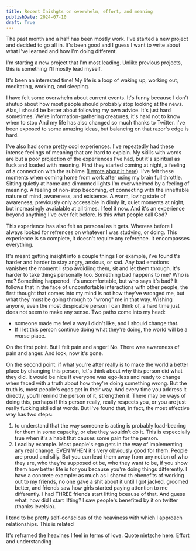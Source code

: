 ```yaml
---
title: Recent Inishgts on overwhelm, effort, and meaning
publishDate: 2024-07-10
draft: True
---
```


The past month and a half has been mostly work. 
I've started a new project and decided to go all in. 
It's been good and I guess I want to write about what I've learned and how I'm doing different. 

I'm starting a new project that I'm most leading. 
Unlike previous projects, this is something I'll mostly lead myself. 

It's been an interested time!
My life is a loop of waking up, working out, meditating, working, and sleeping.

I have felt some overwhelm about current events. 
It's funny because I don't shutup about how most people should probably stop looking at the news. 
Alas, I should be better about following my own advice.
It's just hard sometimes. 
We're information-gathering creatures, it's hard not to know when to stop
And my life has also changed so much thanks to Twitter. 
I've been exposed to some amazing ideas, but balancing on that razor's edge is hard. 

I've also had some pretty cool experiences. 
I've repeatedly had these intense feelings of meaning that are hard to explain. 
My skills with words are but a poor projection of the experiences I've had, but it's spiritual as fuck and loaded with meaning.
First they started coming at night, a feeling of a connection with the sublime ([I wrote about it here](summed.md)). 
I've felt these moments when coming home from work after using my brain full throttle. 
Sitting quietly at home and dimmmed lights I'm overwhelmed by a feeling of meaning. 
A feeling of non-stop becoming, of connecting with the inneffable nature of mind, awareness, and existence. 
A warm, loving state of awareness, previously only accessible in dimly lit, quiet moments at night, but increasingly avaialable at all times. 
I feel it now. 
And it's an experience beyond anything I've ever felt before. 
Is this what people call God? 

This experience has also felt as personal as it gets. 
Whereas before I always looked for refrences on whatever I was studying, or doing. 
This experience is so complete, it doesn't require any reference.
It encompasses everything. 

It's meant getting insight into a couple things
For example, i've found t's harder and harder to stay angry, anxious, or sad.
Any bad emotions vanishes the moment I stop avoidiing them, sit and let them through. 
It's harder to take things personally too. 
Something bad happens to me?
Who is me? 
Something happened, it's uncomfortable, but who says it's bad? 
It follows that in the face of uncomfortable interactions with other people, the first thought that comes into my mind is not how they've wronged me, but what they must be going through to "wrong" me in that way. 
Wishing anyone, even the most despicable person I can think of, a hard time just does not seem to make any sense.
Two paths come into my head: 
- someone made me feel a way I didn't like, and I should change that. 
- If I let this person continue doing what they're doing, the world will be a worse place. 

On the first point. 
But I felt pain and anger! 
No. 
There was awareness of pain and anger. 
And look, now it's gone. 

On the second point: if what you're after really is to make the world a better place by changing this person, let's think about why this person did what they did. 
It would be nice if everyone was ego-less and ready to change when faced with a truth about how they're doing something wrong. 
But the truth is, most people's egos get in their way. 
And every time you address it directly, you'll remind the person of it, strengthen it. 
There may be ways of doing this, perhaps if this person really, really respects you, or you are just really fucking skilled at words. 
But I've found that, in fact, the most effective way has two steps: 
1)  to understand that the way someone is acting is probably load-bearing for them in some capacity, or else they wouldn't do it. This is especcially true when it's a habit that causes some pain for the person.  
2) Lead by example. Most people's ego gets in the way of implementing any real change, EVEN WHEN it's very obviously good for them. People are proud and silly. But you can lead them away from any notion of who they are, who they're supposed ot be, who they want to be, if you show them how better life is for you because you're doing things differently. 
I have a concrete example: as much as I shared th ebenefits of working out to my friends, no one gave a shit about it until I got jacked, groomed better, and friends saw how girls started paying attention to me differently. 
I had THREE friends start lifting bceause of that. 
And guess what, how did I start lifting? 
I saw people's benefited by it on twitter (thanks levelsio).

I tend to be pretty self-conscious of the heaviness with which I approach relationships. 
This is related 

It's reframed the heavines I feel in terms of love. Quote nietzche here. 
Effort and understanding